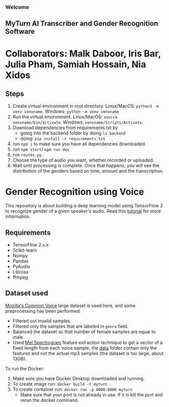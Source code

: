 ### Welcome

## MyTurn AI Transcriber and Gender Recognition Software
# Collaborators: Malk Daboor, Iris Bar, Julia Pham, Samiah Hossain, Nia Xidos

## Steps
1. Create virtual environment in root directory. 
Linux/MacOS: `python3 -m venv venvname`. 
Windows: `python -m venv venvname`
2. Run the virtual environment. 
Linux/MacOS: `source venvname/bin/activate`.
Windows: `venvname/Scripts/Activate`.
3. Download dependencies from requirements.txt by 
    - going into the backend folder by doing `ls backend`
    - doing: `pip install -r requirements.txt`
4. run `npm i` to make sure you have all dependencies downloaded
5. run `npm start`/ `npm run dev`
6. run `routes.py`. 
7. Choose the type of audio you want, whether recorded or uploaded. 
8. Wait until processing is complete. Once that happens, you will see the distribution of the genders based on time, amount and the transcription. 



# Gender Recognition using Voice
This repository is about building a deep learning model using TensorFlow 2 to recognize gender of a given speaker's audio. Read this [tutorial](https://www.thepythoncode.com/article/gender-recognition-by-voice-using-tensorflow-in-python) for more information.

## Requirements
- TensorFlow 2.x.x
- Scikit-learn
- Numpy
- Pandas
- PyAudio
- Librosa
- ffmpeg

## Dataset used

[Mozilla's Common Voice](https://www.kaggle.com/mozillaorg/common-voice) large dataset is used here, and some preprocessing has been performed:
- Filtered out invalid samples.
- Filtered only the samples that are labeled in `genre` field.
- Balanced the dataset so that number of female samples are equal to male.
- Used [Mel Spectrogram](https://librosa.github.io/librosa/generated/librosa.feature.melspectrogram.html) feature extraction technique to get a vector of a fixed length from each voice sample, the [data](data/) folder contain only the features and not the actual mp3 samples (the dataset is too large, about 13GB).


To run the Docker:
1. Make sure you have Docker Desktop downloaded and running. 
2. To create image run: `docker build -t myturn .`
3. To create container run: `docker run -p 8000:8000 myturn`
    - Make sure that your port is not already in use. If it is kill the port and rerun the docker command. 